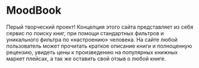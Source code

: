 # MoodBook
Перый творческий проект!
Концепция этого сайта представляет из себя сервис по поиску книг, 
при помощи стандартных фильтров и уникального фильтра по «настроению» человека.
На сайте любой пользователь может прочитать краткое описание книги и полноценную рецензию,
увидеть цены к произведению на популярных книжных маркет плейсах, а так же оставить свой отзыв о любой книге.
